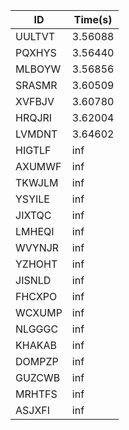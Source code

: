 |ID|Time(s)|
|-|-|
|UULTVT|3.56088|
|PQXHYS|3.56440|
|MLBOYW|3.56856|
|SRASMR|3.60509|
|XVFBJV|3.60780|
|HRQJRI|3.62004|
|LVMDNT|3.64602|
|HIGTLF|inf|
|AXUMWF|inf|
|TKWJLM|inf|
|YSYILE|inf|
|JIXTQC|inf|
|LMHEQI|inf|
|WVYNJR|inf|
|YZHOHT|inf|
|JISNLD|inf|
|FHCXPO|inf|
|WCXUMP|inf|
|NLGGGC|inf|
|KHAKAB|inf|
|DOMPZP|inf|
|GUZCWB|inf|
|MRHTFS|inf|
|ASJXFI|inf|
